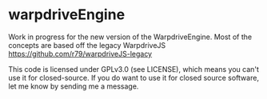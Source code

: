 # warpdriveEngine
Work in progress for the new version of the WarpdriveEngine. Most of the concepts are based off the legacy WarpdriveJS https://github.com/r79/warpdriveJS-legacy

This code is licensed under GPLv3.0 (see LICENSE), which means you can't use it for closed-source. If you do want to use it for closed source software, let me know by sending me a message.
